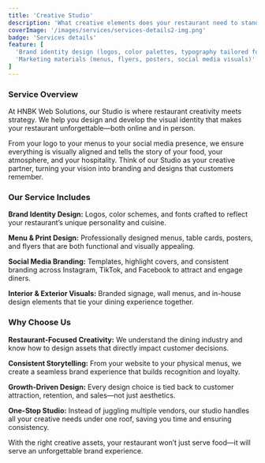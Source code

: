 ```yaml
---
title: 'Creative Studio'
description: 'What creative elements does your restaurant need to stand out? Studio services can include:'
coverImage: '/images/services/services-details2-img.png'
badge: 'Services details'
feature: [
  'Brand identity design (logos, color palettes, typography tailored for restaurants)',
  'Marketing materials (menus, flyers, posters, social media visuals)'
]
---
```


### Service Overview

At HNBK Web Solutions, our Studio is where restaurant creativity meets strategy. We help you design and develop the visual identity that makes your restaurant unforgettable—both online and in person.  

From your logo to your menus to your social media presence, we ensure everything is visually aligned and tells the story of your food, your atmosphere, and your hospitality. Think of our Studio as your creative partner, turning your vision into branding and designs that customers remember.  

### Our Service Includes

**Brand Identity Design:** Logos, color schemes, and fonts crafted to reflect your restaurant’s unique personality and cuisine.  

**Menu & Print Design:** Professionally designed menus, table cards, posters, and flyers that are both functional and visually appealing.  

**Social Media Branding:** Templates, highlight covers, and consistent branding across Instagram, TikTok, and Facebook to attract and engage diners.  

**Interior & Exterior Visuals:** Branded signage, wall menus, and in-house design elements that tie your dining experience together.  

### Why Choose Us

**Restaurant-Focused Creativity:** We understand the dining industry and know how to design assets that directly impact customer decisions.  

**Consistent Storytelling:** From your website to your physical menus, we create a seamless brand experience that builds recognition and loyalty.  

**Growth-Driven Design:** Every design choice is tied back to customer attraction, retention, and sales—not just aesthetics.  

**One-Stop Studio:** Instead of juggling multiple vendors, our studio handles all your creative needs under one roof, saving you time and ensuring consistency.  

With the right creative assets, your restaurant won’t just serve food—it will serve an unforgettable brand experience.  
